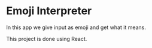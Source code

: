 # Emoji Interpreter

In this app we give input as emoji and get what it means.

This project is done using React.